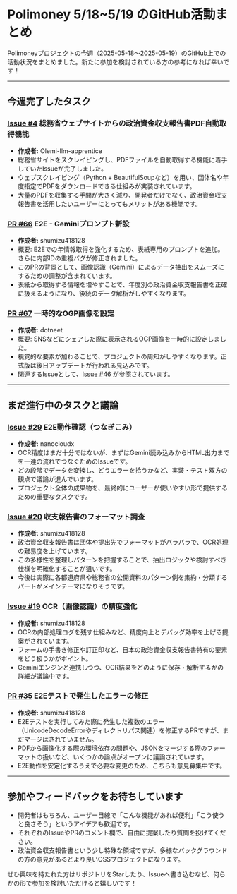 # Polimoney 5/18~5/19 のGitHub活動まとめ

Polimoneyプロジェクトの今週（2025-05-18〜2025-05-19）のGitHub上での活動状況をまとめました。新たに参加を検討されている方の参考になれば幸いです！

---

## 今週完了したタスク

### [Issue #4](https://github.com/digitaldemocracy2030/polimoney/issues/4) 総務省ウェブサイトからの政治資金収支報告書PDF自動取得機能

- **作成者:** Olemi-llm-apprentice  
- 総務省サイトをスクレイピングし、PDFファイルを自動取得する機能に着手していたIssueが完了しました。  
- ウェブスクレイピング（Python + BeautifulSoupなど）を用い、団体名や年度指定でPDFをダウンロードできる仕組みが実装されています。  
- 大量のPDFを収集する手間が大きく減り、開発者だけでなく、政治資金収支報告書を活用したいユーザーにとってもメリットがある機能です。

### [PR #66](https://github.com/digitaldemocracy2030/polimoney/pull/66) E2E - Geminiプロンプト新設

- **作成者:** shumizu418128  
- 概要: E2Eでの年情報取得を強化するため、表紙専用のプロンプトを追加。さらに内部IDの重複バグが修正されました。  
- このPRの背景として、画像認識（Gemini）によるデータ抽出をスムーズにするための調整が含まれています。  
- 表紙から取得する情報を増やすことで、年度別の政治資金収支報告書を正確に扱えるようになり、後続のデータ解析がしやすくなります。

### [PR #67](https://github.com/digitaldemocracy2030/polimoney/pull/67) 一時的なOGP画像を設定

- **作成者:** dotneet  
- 概要: SNSなどにシェアした際に表示されるOGP画像を一時的に設定しました。  
- 視覚的な要素が加わることで、プロジェクトの周知がしやすくなります。正式版は後日アップデートが行われる見込みです。  
- 関連するIssueとして、[Issue #46](https://github.com/digitaldemocracy2030/polimoney/issues/46) が参照されています。

---

## まだ進行中のタスクと議論

### [Issue #29](https://github.com/digitaldemocracy2030/polimoney/issues/29) E2E動作確認（つなぎこみ）

- **作成者:** nanocloudx  
- OCR精度はまだ十分ではないが、まずはGemini読み込みからHTML出力までを一連の流れでつなぐためのIssueです。  
- どの段階でデータを変換し、どうエラーを拾うかなど、実装・テスト双方の観点で議論が進んでいます。  
- プロジェクト全体の成果物を、最終的にユーザーが使いやすい形で提供するための重要なタスクです。

### [Issue #20](https://github.com/digitaldemocracy2030/polimoney/issues/20) 収支報告書のフォーマット調査

- **作成者:** shumizu418128  
- 政治資金収支報告書は団体や提出先でフォーマットがバラバラで、OCR処理の難易度を上げています。  
- この多様性を整理しパターンを把握することで、抽出ロジックや検討すべき仕様を明確化することが狙いです。  
- 今後は実際に各都道府県や総務省の公開資料のパターン例を集約・分類するパートがメインテーマになりそうです。

### [Issue #19](https://github.com/digitaldemocracy2030/polimoney/issues/19) OCR（画像認識）の精度強化

- **作成者:** shumizu418128  
- OCRの内部処理ログを残す仕組みなど、精度向上とデバッグ効率を上げる提案がされています。  
- フォームの手書き修正や訂正印など、日本の政治資金収支報告書特有の要素をどう扱うかがポイント。  
- Geminiエンジンと連携しつつ、OCR結果をどのように保存・解析するかの詳細が議論中です。

### [PR #35](https://github.com/digitaldemocracy2030/polimoney/pull/35) E2Eテストで発生したエラーの修正

- **作成者:** shumizu418128  
- E2Eテストを実行してみた際に発生した複数のエラー（UnicodeDecodeErrorやディレクトリパス関連）を修正するPRですが、まだマージはされていません。  
- PDFから画像化する際の環境依存の問題や、JSONをマージする際のフォーマットの扱いなど、いくつかの論点がオープンに議論されています。  
- E2E動作を安定化するうえで必要な変更のため、こちらも意見募集中です。

---

## 参加やフィードバックをお待ちしています

- 開発者はもちろん、ユーザー目線で「こんな機能があれば便利」「こう使うと良さそう」というアイデアも歓迎です。  
- それぞれのIssueやPRのコメント欄で、自由に提案したり質問を投げてください。  
- 政治資金収支報告書という少し特殊な領域ですが、多様なバックグラウンドの方の意見があるとより良いOSSプロジェクトになります。

ぜひ興味を持たれた方はリポジトリをStarしたり、Issueへ書き込むなど、何らかの形で参加を検討いただけると嬉しいです！  